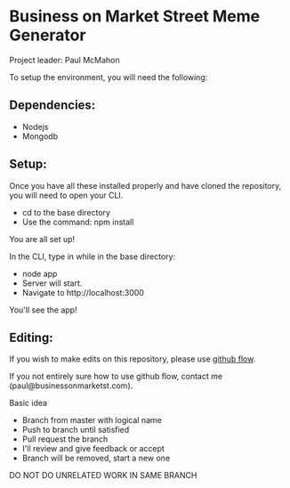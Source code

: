 <h1>Business on Market Street Meme Generator</h1>

Project leader: Paul McMahon

To setup the environment, you will need the following:

<h2>Dependencies:</h2>
<ul>
  <li>Nodejs</li>
  <li>Mongodb</li>
</ul>
<h2>Setup:</h2>

<p>Once you have all these installed properly and have cloned the repository, you will need to open your CLI.</p>
<ul>
  <li>cd to the base directory</li>
  <li>Use the command: npm install</li>
</ul>
<p>You are all set up!</p>

<p>In the CLI, type in while in the base directory:</p> 
<ul>
  <li>node app</li>
  <li>Server will start.</li>
  <li>Navigate to http://localhost:3000</li>
</ul>

<p>You'll see the app!</p>

<h2>Editing:</h2>

<p>If you wish to make edits on this repository, please use <a href="http://scottchacon.com/2011/08/31/github-flow.html">github flow</a>.</p>
<p>If you not entirely sure how to use github flow, contact me (paul@businessonmarketst.com).</p>
<p>Basic idea</p>
<ul>
  <li>Branch from master with logical name</li>
  <li>Push to branch until satisfied</li>
  <li>Pull request the branch</li>
  <li>I'll review and give feedback or accept</li>
  <li>Branch will be removed, start a new one</li>
</ul>
<p><span>DO NOT DO UNRELATED WORK IN SAME BRANCH</span></p>
